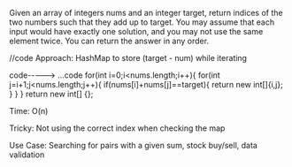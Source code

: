 Given an array of integers nums and an integer target, return indices of the two numbers such that they add up to target.
You may assume that each input would have exactly one solution, and you may not use the same element twice.
You can return the answer in any order.


//code
Approach: HashMap to store (target - num) while iterating

 code----->
       ...code 
        for(int i=0;i<nums.length;i++){
            for(int j=i+1;j<nums.length;j++){
                if(nums[i]+nums[j]==target){
                     return new int[]{i,j};
                }
            }
        }
        return new int[] {};

Time: O(n)

Tricky: Not using the correct index when checking the map



Use Case: Searching for pairs with a given sum, stock buy/sell, data validation

 
